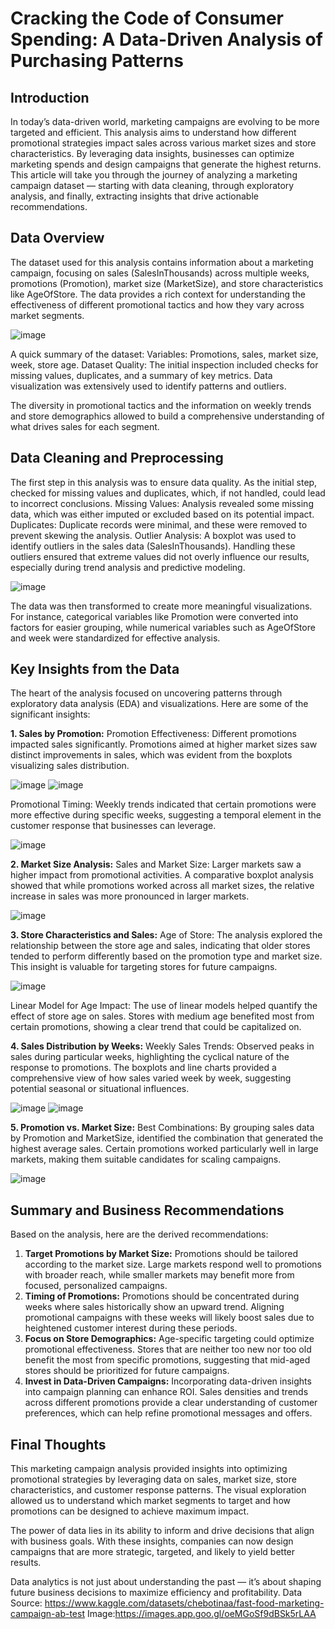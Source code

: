 # Cracking the Code of Consumer Spending: A Data-Driven Analysis of Purchasing Patterns

## Introduction 

In today’s data-driven world, marketing campaigns are evolving to be more targeted and efficient. This analysis aims to understand how different promotional strategies impact sales across various market sizes and store characteristics. By leveraging data insights, businesses can optimize marketing spends and design campaigns that generate the highest returns.
This article will take you through the journey of analyzing a marketing campaign dataset — starting with data cleaning, through exploratory analysis, and finally, extracting insights that drive actionable recommendations.

## Data Overview
The dataset used for this analysis contains information about a marketing campaign, focusing on sales (SalesInThousands) across multiple weeks, promotions (Promotion), market size (MarketSize), and store characteristics like AgeOfStore. The data provides a rich context for understanding the effectiveness of different promotional tactics and how they vary across market segments.

![image](https://github.com/user-attachments/assets/1c8bb595-ccf5-4291-83d2-3712387c5337)

A quick summary of the dataset:
Variables: Promotions, sales, market size, week, store age.
Dataset Quality: The initial inspection included checks for missing values, duplicates, and a summary of key metrics. Data visualization was extensively used to identify patterns and outliers.

The diversity in promotional tactics and the information on weekly trends and store demographics allowed to build a comprehensive understanding of what drives sales for each segment.

## Data Cleaning and Preprocessing
The first step in this analysis was to ensure data quality. As the initial step, checked for missing values and duplicates, which, if not handled, could lead to incorrect conclusions.
Missing Values: Analysis revealed some missing data, which was either imputed or excluded based on its potential impact.
Duplicates: Duplicate records were minimal, and these were removed to prevent skewing the analysis.
Outlier Analysis: A boxplot was used to identify outliers in the sales data (SalesInThousands). Handling these outliers ensured that extreme values did not overly influence our results, especially during trend analysis and predictive modeling.

![image](https://github.com/user-attachments/assets/3dd17708-dc82-4dcf-9831-ed020b93cacf)

The data was then transformed to create more meaningful visualizations. For instance, categorical variables like Promotion were converted into factors for easier grouping, while numerical variables such as AgeOfStore and week were standardized for effective analysis.

## Key Insights from the Data
The heart of the analysis focused on uncovering patterns through exploratory data analysis (EDA) and visualizations. Here are some of the significant insights:

**1. Sales by Promotion:**
Promotion Effectiveness: Different promotions impacted sales significantly. Promotions aimed at higher market sizes saw distinct improvements in sales, which was evident from the boxplots visualizing sales distribution.

![image](https://github.com/user-attachments/assets/81d1b41c-92ca-410b-8255-a152c5ff4a31)
![image](https://github.com/user-attachments/assets/fec7a1e6-7234-4174-98dc-7e89c62fc0ef)

Promotional Timing: Weekly trends indicated that certain promotions were more effective during specific weeks, suggesting a temporal element in the customer response that businesses can leverage.

![image](https://github.com/user-attachments/assets/25a31e66-f7eb-4834-98ce-08e0a2fbb293)

**2. Market Size Analysis:**
Sales and Market Size: Larger markets saw a higher impact from promotional activities. A comparative boxplot analysis showed that while promotions worked across all market sizes, the relative increase in sales was more pronounced in larger markets.

![image](https://github.com/user-attachments/assets/832fdc02-f7e4-4448-8653-89d574503a90)

**3. Store Characteristics and Sales:**
Age of Store: The analysis explored the relationship between the store age and sales, indicating that older stores tended to perform differently based on the promotion type and market size. This insight is valuable for targeting stores for future campaigns.

![image](https://github.com/user-attachments/assets/ab4c6be3-e023-41b9-9601-67ffb470702c)

Linear Model for Age Impact: The use of linear models helped quantify the effect of store age on sales. Stores with medium age benefited most from certain promotions, showing a clear trend that could be capitalized on.

**4. Sales Distribution by Weeks:**
Weekly Sales Trends: Observed peaks in sales during particular weeks, highlighting the cyclical nature of the response to promotions. The boxplots and line charts provided a comprehensive view of how sales varied week by week, suggesting potential seasonal or situational influences.

![image](https://github.com/user-attachments/assets/4876872f-3f5c-4933-aea7-8079f1ef13c6)
![image](https://github.com/user-attachments/assets/6a89b3a3-c04d-40d4-b548-2235197782a1)

**5. Promotion vs. Market Size:**
Best Combinations: By grouping sales data by Promotion and MarketSize, identified the combination that generated the highest average sales. Certain promotions worked particularly well in large markets, making them suitable candidates for scaling campaigns.

![image](https://github.com/user-attachments/assets/538d54f7-8afb-44be-a104-4c5ab4b62d87)


## Summary and Business Recommendations
Based on the analysis, here are the derived recommendations:
1. **Target Promotions by Market Size:** Promotions should be tailored according to the market size. Large markets respond well to promotions with broader reach, while smaller markets may benefit more from focused, personalized campaigns.
2. **Timing of Promotions:** Promotions should be concentrated during weeks where sales historically show an upward trend. Aligning promotional campaigns with these weeks will likely boost sales due to heightened customer interest during these periods.
3. **Focus on Store Demographics:** Age-specific targeting could optimize promotional effectiveness. Stores that are neither too new nor too old benefit the most from specific promotions, suggesting that mid-aged stores should be prioritized for future campaigns.
4. **Invest in Data-Driven Campaigns:** Incorporating data-driven insights into campaign planning can enhance ROI. Sales densities and trends across different promotions provide a clear understanding of customer preferences, which can help refine promotional messages and offers.


## Final Thoughts
This marketing campaign analysis provided insights into optimizing promotional strategies by leveraging data on sales, market size, store characteristics, and customer response patterns. The visual exploration allowed us to understand which market segments to target and how promotions can be designed to achieve maximum impact.

The power of data lies in its ability to inform and drive decisions that align with business goals. With these insights, companies can now design campaigns that are more strategic, targeted, and likely to yield better results.


Data analytics is not just about understanding the past — it’s about shaping future business decisions to maximize efficiency and profitability.
Data Source: https://www.kaggle.com/datasets/chebotinaa/fast-food-marketing-campaign-ab-test
Image:https://images.app.goo.gl/oeMGoSf9dBSk5rLAA

